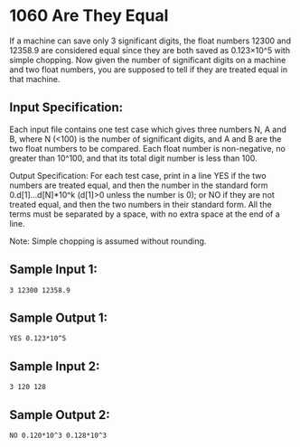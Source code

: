 # 1060 Are They Equal
If a machine can save only 3 significant digits, the float numbers 12300 and 12358.9 are considered equal since they are both saved as 0.123×10^5 with simple chopping. Now given the number of significant digits on a machine and two float numbers, you are supposed to tell if they are treated equal in that machine.

## Input Specification:
Each input file contains one test case which gives three numbers N, A and B, where N (<100) is the number of significant digits, and A and B are the two float numbers to be compared. Each float number is non-negative, no greater than 10^100, and that its total digit number is less than 100.

Output Specification:
For each test case, print in a line YES if the two numbers are treated equal, and then the number in the standard form 0.d[1]...d[N]*10^k (d[1]>0 unless the number is 0); or NO if they are not treated equal, and then the two numbers in their standard form. All the terms must be separated by a space, with no extra space at the end of a line.

Note: Simple chopping is assumed without rounding.

## Sample Input 1:
    3 12300 12358.9

## Sample Output 1:
    YES 0.123*10^5

## Sample Input 2:
    3 120 128

## Sample Output 2:
    NO 0.120*10^3 0.128*10^3